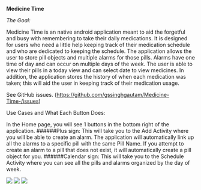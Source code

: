 **Medicine Time**

_The Goal:_

Medicine Time is an native android application meant to aid the forgetful and busy with remembering to take their daily medications. It is designed for users who need a little help keeping track of their medication schedule and who are dedicated to keeping the schedule. The application allows the user to store pill objects and multiple alarms for those pills. Alarms have one time of day and can occur on multiple days of the week. The user is able to view their pills in a today view and can select date to view medicines. In addition, the application stores the history of when each medication was taken; this will aid the user in keeping track of their medication usage.


See GitHub issues. (https://github.com/gssinghgautam/Medicine-Time-/issues)

Use Cases and What Each Button Does:

In the Home page, you will see 1 buttons in the bottom right of the application. ######Plus sign: This will take you to the Add Activity where you will be able to create an alarm. The application will automatically link up all the alarms to a specific pill with the same Pill Name. If you attempt to create an alarm to a pill that does not exist, it will automatically create a pill object for you. ######Calendar sign: This will take you to the Schedule Activity where you can see all the pills and alarms organized by the day of week.


<img src="https://raw.githubusercontent.com/gssinghgautam/Medicine-Time-/master/arts/Screenshot_2017-08-03-16-16-17-091_com.gautam.medicinetime.mock.png"/>

<img src="https://raw.githubusercontent.com/gssinghgautam/Medicine-Time-/master/arts/Screenshot_2017-08-03-16-16-06-694_com.gautam.medicinetime.mock.png"/>

<img src="https://raw.githubusercontent.com/gssinghgautam/Medicine-Time-/master/arts/Screenshot_2017-08-03-16-16-28-924_com.gautam.medicinetime.mock.png"/>